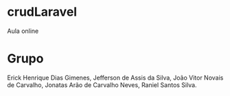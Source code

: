 # crudLaravel
Aula online 

# Grupo
Erick Henrique Dias Gimenes, 
Jefferson de Assis da Silva, 
João Vitor Novais de Carvalho, 
Jonatas Arão de Carvalho Neves, 
Raniel Santos Silva.
